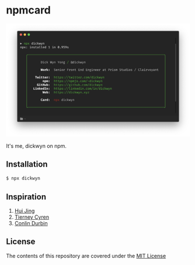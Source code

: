 # npmcard

![screenshot](https://raw.githubusercontent.com/dickwyn/npmcard/master/packages/screenshot-v1.2.png)

It's me, dickwyn on npm.

## Installation

```sh
$ npx dickwyn
```

## Inspiration

1. [Hui Jing](https://github.com/huijing/hj_chen)
2. [Tierney Cyren](https://github.com/bnb/bitandbang)
3. [Conlin Durbin](https://dev.to/wuz/setting-up-a-npx-username-card-1pip)

## License

The contents of this repository are covered under the [MIT License](https://github.com/dickwyn/npmcard/blob/master/LICENSE)
